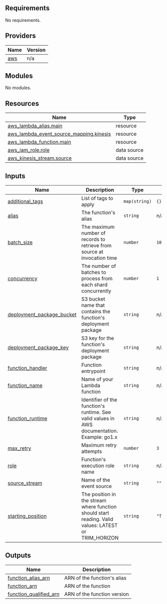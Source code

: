 <!-- BEGIN_TF_DOCS -->
## Requirements

No requirements.

## Providers

| Name | Version |
|------|---------|
| <a name="provider_aws"></a> [aws](#provider\_aws) | n/a |

## Modules

No modules.

## Resources

| Name | Type |
|------|------|
| [aws_lambda_alias.main](https://registry.terraform.io/providers/hashicorp/aws/latest/docs/resources/lambda_alias) | resource |
| [aws_lambda_event_source_mapping.kinesis](https://registry.terraform.io/providers/hashicorp/aws/latest/docs/resources/lambda_event_source_mapping) | resource |
| [aws_lambda_function.main](https://registry.terraform.io/providers/hashicorp/aws/latest/docs/resources/lambda_function) | resource |
| [aws_iam_role.role](https://registry.terraform.io/providers/hashicorp/aws/latest/docs/data-sources/iam_role) | data source |
| [aws_kinesis_stream.source](https://registry.terraform.io/providers/hashicorp/aws/latest/docs/data-sources/kinesis_stream) | data source |

## Inputs

| Name | Description | Type | Default | Required |
|------|-------------|------|---------|:--------:|
| <a name="input_additional_tags"></a> [additional\_tags](#input\_additional\_tags) | List of tags to apply | `map(string)` | `{}` | no |
| <a name="input_alias"></a> [alias](#input\_alias) | The function's alias | `string` | n/a | yes |
| <a name="input_batch_size"></a> [batch\_size](#input\_batch\_size) | The maximum number of records to retrieve from source at invocation time | `number` | `100` | no |
| <a name="input_concurrency"></a> [concurrency](#input\_concurrency) | The number of batches to process from each shard concurrently | `number` | `1` | no |
| <a name="input_deployment_package_bucket"></a> [deployment\_package\_bucket](#input\_deployment\_package\_bucket) | S3 bucket name that contains the function's deployment package | `string` | n/a | yes |
| <a name="input_deployment_package_key"></a> [deployment\_package\_key](#input\_deployment\_package\_key) | S3 key for the function's deployment package | `string` | n/a | yes |
| <a name="input_function_handler"></a> [function\_handler](#input\_function\_handler) | Function entrypoint | `string` | n/a | yes |
| <a name="input_function_name"></a> [function\_name](#input\_function\_name) | Name of your Lambda function | `string` | n/a | yes |
| <a name="input_function_runtime"></a> [function\_runtime](#input\_function\_runtime) | Identifier of the function's runtime. See valid values in AWS documentation. Example: go1.x | `string` | n/a | yes |
| <a name="input_max_retry"></a> [max\_retry](#input\_max\_retry) | Maximum retry attempts | `number` | `3` | no |
| <a name="input_role"></a> [role](#input\_role) | Function's execution role name | `string` | n/a | yes |
| <a name="input_source_stream"></a> [source\_stream](#input\_source\_stream) | Name of the event source | `string` | `""` | no |
| <a name="input_starting_position"></a> [starting\_position](#input\_starting\_position) | The position in the stream where function should start reading. Valid values: LATEST or TRIM\_HORIZON | `string` | `"TRIM_HORIZON"` | no |

## Outputs

| Name | Description |
|------|-------------|
| <a name="output_function_alias_arn"></a> [function\_alias\_arn](#output\_function\_alias\_arn) | ARN of the function's alias |
| <a name="output_function_arn"></a> [function\_arn](#output\_function\_arn) | ARN of the function |
| <a name="output_function_qualified_arn"></a> [function\_qualified\_arn](#output\_function\_qualified\_arn) | ARN of the function version |
<!-- END_TF_DOCS -->